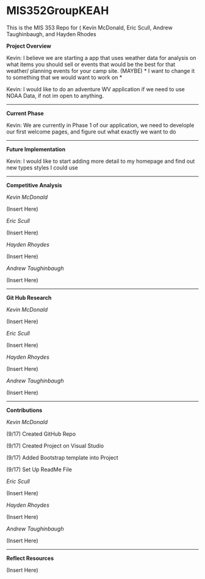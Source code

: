 # MIS352GroupKEAH
This is the MIS 353 Repo for ( Kevin McDonald, Eric Scull, Andrew Taughinbaugh, and Hayden Rhodes

**Project Overview**

Kevin: I believe we are starting a app that uses weather data for analysis on what items you should sell or events that would be the best for that weather/ planning events for your camp site. (MAYBE) * I want to change it to something that we would want to work on *

Kevin: I would like to do an adventure WV application if we need to use NOAA Data, if not im open to anything.

*******************************************************************************************************************************************************************

**Current Phase**

Kevin: We are currently in Phase 1 of our application, we need to develople our first welcome pages, and figure out what exactly we want to do

*******************************************************************************************************************************************************************

**Future Implementation**

Kevin: I would like to start adding more detail to my homepage and find out new types styles I could use

*******************************************************************************************************************************************************************


**Competitive Analysis**

*Kevin McDonald*

(Insert Here)

*Eric Scull*

(Insert Here)

*Hayden Rhoydes*

(Insert Here)

*Andrew Taughinbaugh*

(Insert Here)


*******************************************************************************************************************************************************************

**Git Hub Research**

*Kevin McDonald*

(Insert Here)

*Eric Scull*

(Insert Here)

*Hayden Rhoydes*

(Insert Here)

*Andrew Taughinbaugh*

(Insert Here)


*******************************************************************************************************************************************************************

**Contributions**

*Kevin McDonald*

(9/17) Created GitHub Repo

(9/17) Created Project on Visual Studio 

(9/17) Added Bootstrap template into Project 

(9/17) Set Up ReadMe File


*Eric Scull*

(Insert Here)


*Hayden Rhoydes*

(Insert Here)


*Andrew Taughinbaugh*

(Insert Here)


*******************************************************************************************************************************************************************

**Reflect Resources**

(Insert Here)
